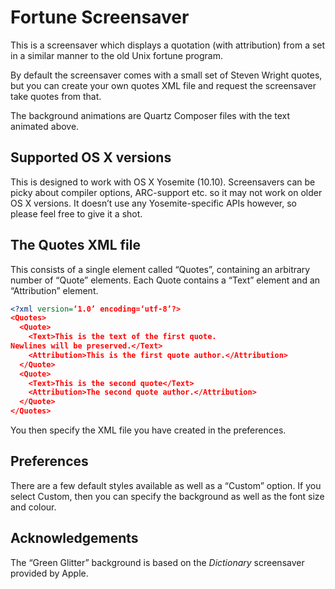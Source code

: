 # Fortune Screensaver
This is a screensaver which displays a quotation (with attribution) from a set in a similar manner to the old Unix fortune program.

By default the screensaver comes with a small set of Steven Wright quotes, but you can create your own quotes XML file and request the screensaver take quotes from that.

The background animations are Quartz Composer files with the text animated above.

## Supported OS X versions
This is designed to work with OS X Yosemite (10.10). Screensavers can be picky about compiler options, ARC-support etc. so it may not work on older OS X versions. It doesn’t use any Yosemite-specific APIs however, so please feel free to give it a shot.

## The Quotes XML file
This consists of a single element called “Quotes”, containing an arbitrary number of “Quote” elements. Each Quote contains a “Text” element and an “Attribution” element.

```xml
<?xml version=‘1.0’ encoding=‘utf-8’?>
<Quotes>
  <Quote>
    <Text>This is the text of the first quote.
Newlines will be preserved.</Text>
    <Attribution>This is the first quote author.</Attribution>
  </Quote>
  <Quote>
    <Text>This is the second quote</Text>
    <Attribution>The second quote author.</Attribution>
  </Quote>
</Quotes>
```
You then specify the XML file you have created in the preferences.

## Preferences
There are a few default styles available as well as a “Custom” option. If you select Custom, then you can specify the background as well as the font size and colour.

## Acknowledgements
The “Green Glitter” background is based on the *Dictionary* screensaver provided by Apple.

